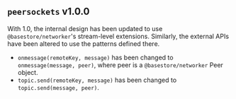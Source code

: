 ## `peersockets` v1.0.0
With 1.0, the internal design has been updated to use `@basestore/networker`'s stream-level extensions. Similarly, the external APIs have been altered to use the patterns defined there.
* `onmessage(remoteKey, message)` has been changed to `onmessage(message, peer)`, where peer is a `@basestore/networker` Peer object.
* `topic.send(remoteKey, message)` has been changed to `topic.send(message, peer)`.
